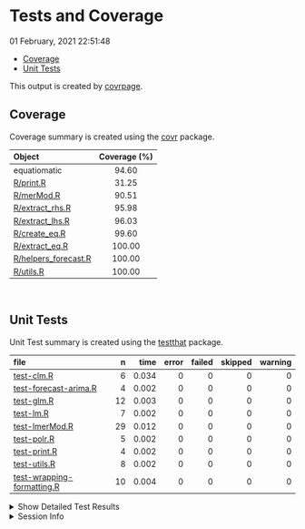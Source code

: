 Tests and Coverage
================
01 February, 2021 22:51:48

  - [Coverage](#coverage)
  - [Unit Tests](#unit-tests)

This output is created by
[covrpage](https://github.com/yonicd/covrpage).

## Coverage

Coverage summary is created using the
[covr](https://github.com/r-lib/covr) package.

| Object                                           | Coverage (%) |
| :----------------------------------------------- | :----------: |
| equatiomatic                                     |    94.60     |
| [R/print.R](../R/print.R)                        |    31.25     |
| [R/merMod.R](../R/merMod.R)                      |    90.51     |
| [R/extract\_rhs.R](../R/extract_rhs.R)           |    95.98     |
| [R/extract\_lhs.R](../R/extract_lhs.R)           |    96.03     |
| [R/create\_eq.R](../R/create_eq.R)               |    99.60     |
| [R/extract\_eq.R](../R/extract_eq.R)             |    100.00    |
| [R/helpers\_forecast.R](../R/helpers_forecast.R) |    100.00    |
| [R/utils.R](../R/utils.R)                        |    100.00    |

<br>

## Unit Tests

Unit Test summary is created using the
[testthat](https://github.com/r-lib/testthat) package.

| file                                                              |  n |  time | error | failed | skipped | warning |
| :---------------------------------------------------------------- | -: | ----: | ----: | -----: | ------: | ------: |
| [test-clm.R](testthat/test-clm.R)                                 |  6 | 0.034 |     0 |      0 |       0 |       0 |
| [test-forecast-arima.R](testthat/test-forecast-arima.R)           |  4 | 0.002 |     0 |      0 |       0 |       0 |
| [test-glm.R](testthat/test-glm.R)                                 | 12 | 0.003 |     0 |      0 |       0 |       0 |
| [test-lm.R](testthat/test-lm.R)                                   |  7 | 0.002 |     0 |      0 |       0 |       0 |
| [test-lmerMod.R](testthat/test-lmerMod.R)                         | 29 | 0.012 |     0 |      0 |       0 |       0 |
| [test-polr.R](testthat/test-polr.R)                               |  5 | 0.002 |     0 |      0 |       0 |       0 |
| [test-print.R](testthat/test-print.R)                             |  4 | 0.002 |     0 |      0 |       0 |       0 |
| [test-utils.R](testthat/test-utils.R)                             |  8 | 0.002 |     0 |      0 |       0 |       0 |
| [test-wrapping-formatting.R](testthat/test-wrapping-formatting.R) | 10 | 0.004 |     0 |      0 |       0 |       0 |

<details closed>

<summary> Show Detailed Test Results </summary>

| file                                                               | context | test                                                        | status | n |  time |
| :----------------------------------------------------------------- | :------ | :---------------------------------------------------------- | :----- | -: | ----: |
| [test-clm.R](testthat/test-clm.R#)                                 |         | Ordered models with clm work                                | PASS   | 5 | 0.034 |
| [test-clm.R](testthat/test-clm.R#)                                 |         | Unsupported CLMs create a message                           | PASS   | 1 | 0.000 |
| [test-forecast-arima.R](testthat/test-forecast-arima.R#)           |         | Basic ARIMA model functions                                 | PASS   | 2 | 0.001 |
| [test-forecast-arima.R](testthat/test-forecast-arima.R#)           |         | Regression w/ ARIMA Errors functions                        | PASS   | 2 | 0.001 |
| [test-glm.R](testthat/test-glm.R#)                                 |         | Logistic regression works                                   | PASS   | 1 | 0.000 |
| [test-glm.R](testthat/test-glm.R#)                                 |         | Probit regression works                                     | PASS   | 2 | 0.001 |
| [test-glm.R](testthat/test-glm.R#)                                 |         | Unsupported GLMs create a message                           | PASS   | 1 | 0.000 |
| [test-glm.R](testthat/test-glm.R#)                                 |         | Distribution-based equations work                           | PASS   | 3 | 0.001 |
| [test-glm.R](testthat/test-glm.R#)                                 |         | Weights work                                                | PASS   | 1 | 0.000 |
| [test-glm.R](testthat/test-glm.R#)                                 |         | non-binomial regression works                               | PASS   | 4 | 0.001 |
| [test-lm.R](testthat/test-lm.R#)                                   |         | Simple lm models work                                       | PASS   | 3 | 0.002 |
| [test-lm.R](testthat/test-lm.R#)                                   |         | Interactions work                                           | PASS   | 2 | 0.000 |
| [test-lm.R](testthat/test-lm.R#)                                   |         | Custom Greek works                                          | PASS   | 2 | 0.000 |
| [test-lmerMod.R](testthat/test-lmerMod.R#)                         |         | Categorical variable level parsing works (from issue \#140) | PASS   | 1 | 0.001 |
| [test-lmerMod.R](testthat/test-lmerMod.R#)                         |         | Unconditional lmer models work                              | PASS   | 3 | 0.001 |
| [test-lmerMod.R](testthat/test-lmerMod.R#)                         |         | Level 1 predictors work                                     | PASS   | 2 | 0.001 |
| [test-lmerMod.R](testthat/test-lmerMod.R#)                         |         | Mean separate works as expected                             | PASS   | 2 | 0.001 |
| [test-lmerMod.R](testthat/test-lmerMod.R#)                         |         | Wrapping works as expected                                  | PASS   | 1 | 0.000 |
| [test-lmerMod.R](testthat/test-lmerMod.R#)                         |         | Unstructured variance-covariances work as expected          | PASS   | 5 | 0.001 |
| [test-lmerMod.R](testthat/test-lmerMod.R#)                         |         | Group-level predictors work as expected                     | PASS   | 3 | 0.002 |
| [test-lmerMod.R](testthat/test-lmerMod.R#)                         |         | Interactions work as expected                               | PASS   | 5 | 0.002 |
| [test-lmerMod.R](testthat/test-lmerMod.R#)                         |         | Alternate random effect VCV structures work                 | PASS   | 3 | 0.001 |
| [test-lmerMod.R](testthat/test-lmerMod.R#)                         |         | Nested model syntax works                                   | PASS   | 3 | 0.001 |
| [test-lmerMod.R](testthat/test-lmerMod.R#)                         |         | use\_coef works                                             | PASS   | 1 | 0.001 |
| [test-polr.R](testthat/test-polr.R#)                               |         | Ordered logistic regression works                           | PASS   | 5 | 0.002 |
| [test-print.R](testthat/test-print.R#)                             |         | Equation is printed correctly                               | PASS   | 2 | 0.001 |
| [test-print.R](testthat/test-print.R#)                             |         | Equation is knit\_print-ed correctly                        | PASS   | 2 | 0.001 |
| [test-utils.R](testthat/test-utils.R#)                             |         | Strict mapply\_\* functions work                            | PASS   | 8 | 0.002 |
| [test-wrapping-formatting.R](testthat/test-wrapping-formatting.R#) |         | Coefficient digits work correctly                           | PASS   | 2 | 0.001 |
| [test-wrapping-formatting.R](testthat/test-wrapping-formatting.R#) |         | Wrapping works correctly                                    | PASS   | 8 | 0.003 |

</details>

<details>

<summary> Session Info </summary>

| Field    | Value                             |                                                                                                                                                                                                                                                                         |
| :------- | :-------------------------------- | :---------------------------------------------------------------------------------------------------------------------------------------------------------------------------------------------------------------------------------------------------------------------- |
| Version  | R version 4.0.3 (2020-10-10)      |                                                                                                                                                                                                                                                                         |
| Platform | x86\_64-apple-darwin17.0 (64-bit) | <a href="https://github.com/datalorax/equatiomatic/commit/d5dbdedee35093b98c7fbb72d69162a518f7f97b/checks" target="_blank"><span title="Built on Github Actions">![](https://github.com/metrumresearchgroup/covrpage/blob/actions/inst/logo/gh.png?raw=true)</span></a> |
| Running  | macOS Catalina 10.15.7            |                                                                                                                                                                                                                                                                         |
| Language | en\_US                            |                                                                                                                                                                                                                                                                         |
| Timezone | UTC                               |                                                                                                                                                                                                                                                                         |

| Package  | Version |
| :------- | :------ |
| testthat | 3.0.1   |
| covr     | 3.5.1   |
| covrpage | 0.1     |

</details>

<!--- Final Status : pass --->
